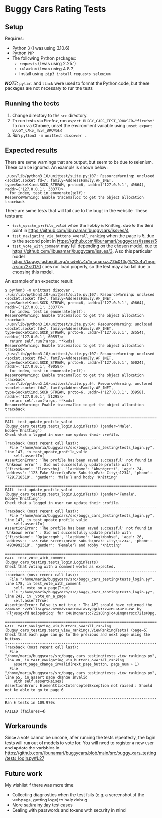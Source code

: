 # Buggy Cars Rating Tests

## Setup
Requires:
* Python 3 (I was using 3.10.6)
* Python PIP
* The following Python packages:
  * `requests` (I was using 2.25.1)
  * `selenium` (I was using 4.8.2)
  * Install using: `pip3 install requests selenium`

**_NOTE:_** `pylint` and `black` were used to format the Python code, but these packages are not necessary to run the tests

## Running the tests
1. Change directory to the `src` directory.
2. To run tests via Firefox, run `export BUGGY_CARS_TEST_BROWSER="firefox"`.
To run via Chrome, unset the environment variable using `unset export BUGGY_CARS_TEST_BROWSER`
3. Run `python3 -m unittest discover .`

## Expected results
There are some warnings that are output, but seem to be due to selenium.
These can be ignored. An example is shown below:
```
./usr/lib/python3.10/unittest/suite.py:107: ResourceWarning: unclosed <socket.socket fd=7, family=AddressFamily.AF_INET, type=SocketKind.SOCK_STREAM, proto=6, laddr=('127.0.0.1', 40664), raddr=('127.0.0.1', 33377)>
  for index, test in enumerate(self):
ResourceWarning: Enable tracemalloc to get the object allocation traceback
```

There are some tests that will fail due to the bugs in the website.
These tests are:
* `test_update_profile_valid` when the hobby is Knitting, due to the third point in https://github.com/libunamari/buggycars/issues/4
* `test_navigating_via_buttons_overall_ranking` when the page is 5, due to the second point in https://github.com/libunamari/buggycars/issues/5
* `test_vote_with_comment` may fail depending on the chosen model, due to https://github.com/libunamari/buggycars/issues/3.
Also this particular model https://buggy.justtestit.org/model/c4u1mqnarscc72is013g%7Cc4u1mqnarscc72is0170 does not load properly, so the test may also fail due to choosing this model.

An example of an expected result:
```
$ python3 -m unittest discover .
./usr/lib/python3.10/unittest/suite.py:107: ResourceWarning: unclosed <socket.socket fd=7, family=AddressFamily.AF_INET, type=SocketKind.SOCK_STREAM, proto=6, laddr=('127.0.0.1', 40664), raddr=('127.0.0.1', 33377)>
  for index, test in enumerate(self):
ResourceWarning: Enable tracemalloc to get the object allocation traceback
./usr/lib/python3.10/unittest/suite.py:84: ResourceWarning: unclosed <socket.socket fd=7, family=AddressFamily.AF_INET, type=SocketKind.SOCK_STREAM, proto=6, laddr=('127.0.0.1', 38554), raddr=('127.0.0.1', 60557)>
  return self.run(*args, **kwds)
ResourceWarning: Enable tracemalloc to get the object allocation traceback
./usr/lib/python3.10/unittest/suite.py:107: ResourceWarning: unclosed <socket.socket fd=7, family=AddressFamily.AF_INET, type=SocketKind.SOCK_STREAM, proto=6, laddr=('127.0.0.1', 50024), raddr=('127.0.0.1', 49059)>
  for index, test in enumerate(self):
ResourceWarning: Enable tracemalloc to get the object allocation traceback
./usr/lib/python3.10/unittest/suite.py:84: ResourceWarning: unclosed <socket.socket fd=7, family=AddressFamily.AF_INET, type=SocketKind.SOCK_STREAM, proto=6, laddr=('127.0.0.1', 33958), raddr=('127.0.0.1', 51295)>
  return self.run(*args, **kwds)
ResourceWarning: Enable tracemalloc to get the object allocation traceback

======================================================================
FAIL: test_update_profile_valid (buggy_cars_testing.tests_login.LoginTests) (gender='Male', hobby='Knitting')
Check that a logged in user can update their profile.
----------------------------------------------------------------------
Traceback (most recent call last):
  File "/home/maria/buggycars/src/buggy_cars_testing/tests_login.py", line 147, in test_update_profile_valid
    self.assertIn(
AssertionError: 'The profile has been saved successful' not found in 'Unknown error' : Did not successfully update profile with {'firstName': 'Ilcvrvchvj', 'lastName': 'Ahwpdgcrtt', 'age': 24, 'address': '123 Fake Street\nFake Suburb\nFake City\n1234', 'phone': '7291718519', 'gender': 'Male'} and hobby 'Knitting'

======================================================================
FAIL: test_update_profile_valid (buggy_cars_testing.tests_login.LoginTests) (gender='Female', hobby='Knitting')
Check that a logged in user can update their profile.
----------------------------------------------------------------------
Traceback (most recent call last):
  File "/home/maria/buggycars/src/buggy_cars_testing/tests_login.py", line 147, in test_update_profile_valid
    self.assertIn(
AssertionError: 'The profile has been saved successful' not found in 'Unknown error' : Did not successfully update profile with {'firstName': 'Opjacrcqnh', 'lastName': 'Augkmbnhse', 'age': 26, 'address': '123 Fake Street\nFake Suburb\nFake City\n1234', 'phone': '4930992519', 'gender': 'Female'} and hobby 'Knitting'

======================================================================
FAIL: test_vote_with_comment (buggy_cars_testing.tests_login.LoginTests)
Check that voting with a comment works as expected.
----------------------------------------------------------------------
Traceback (most recent call last):
  File "/home/maria/buggycars/src/buggy_cars_testing/tests_login.py", line 178, in test_vote_with_comment
    self._vote_on_a_page(True)
  File "/home/maria/buggycars/src/buggy_cars_testing/tests_login.py", line 241, in _vote_on_a_page
    self.assertTrue(
AssertionError: False is not true : The API should have returned the comment 'vcfCllaEgrxoZntWmdvCKoGPmwTovJykgLktKYwvMLGAuPIGrW' by 'Fljwssgxfd Qoiopdricq' for c4u1mqnarscc72is00ng|c4u1mqnarscc72is00pg.

======================================================================
FAIL: test_navigating_via_buttons_overall_ranking (buggy_cars_testing.tests_view_rankings.ViewRankingTests) (page=5)
Check that each page can go to the previous and next page using the buttons.
----------------------------------------------------------------------
Traceback (most recent call last):
  File "/home/maria/buggycars/src/buggy_cars_testing/tests_view_rankings.py", line 89, in test_navigating_via_buttons_overall_ranking
    assert_page_change_invalid(next_page_button, page_num + 1)
  File "/home/maria/buggycars/src/buggy_cars_testing/tests_view_rankings.py", line 65, in assert_page_change_invalid
    with self.assertRaises(
AssertionError: ElementClickInterceptedException not raised : Should not be able to go to page 6

----------------------------------------------------------------------
Ran 6 tests in 109.970s

FAILED (failures=4)

```

## Workarounds
Since a vote cannot be undone, after running the tests repeatedly, the login tests will run out of models to vote for.
You will need to register a new user and update the variables in https://github.com/libunamari/buggycars/blob/main/src/buggy_cars_testing/tests_login.py#L27

## Future work
My wishlist if there was more time:
* Collecting diagnostics when the test fails (e.g. a screenshot of the webpage, getting logs) to help debug
* More sad/rainy day test cases
* Dealing with passwords and tokens with security in mind
